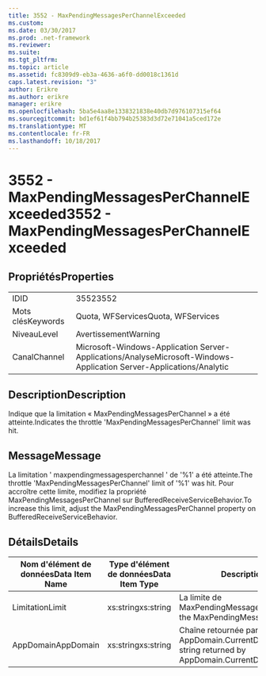 ```yaml
---
title: 3552 - MaxPendingMessagesPerChannelExceeded
ms.custom: 
ms.date: 03/30/2017
ms.prod: .net-framework
ms.reviewer: 
ms.suite: 
ms.tgt_pltfrm: 
ms.topic: article
ms.assetid: fc8309d9-eb3a-4636-a6f0-dd0018c1361d
caps.latest.revision: "3"
author: Erikre
ms.author: erikre
manager: erikre
ms.openlocfilehash: 5ba5e4aa8e1338321838e40db7d976107315ef64
ms.sourcegitcommit: bd1ef61f4bb794b25383d3d72e71041a5ced172e
ms.translationtype: MT
ms.contentlocale: fr-FR
ms.lasthandoff: 10/18/2017
---
```

# <a name="3552---maxpendingmessagesperchannelexceeded"></a><span data-ttu-id="2242d-102">3552 - MaxPendingMessagesPerChannelExceeded</span><span class="sxs-lookup"><span data-stu-id="2242d-102">3552 - MaxPendingMessagesPerChannelExceeded</span></span>
## <a name="properties"></a><span data-ttu-id="2242d-103">Propriétés</span><span class="sxs-lookup"><span data-stu-id="2242d-103">Properties</span></span>  
  
|||  
|-|-|  
|<span data-ttu-id="2242d-104">ID</span><span class="sxs-lookup"><span data-stu-id="2242d-104">ID</span></span>|<span data-ttu-id="2242d-105">3552</span><span class="sxs-lookup"><span data-stu-id="2242d-105">3552</span></span>|  
|<span data-ttu-id="2242d-106">Mots clés</span><span class="sxs-lookup"><span data-stu-id="2242d-106">Keywords</span></span>|<span data-ttu-id="2242d-107">Quota, WFServices</span><span class="sxs-lookup"><span data-stu-id="2242d-107">Quota, WFServices</span></span>|  
|<span data-ttu-id="2242d-108">Niveau</span><span class="sxs-lookup"><span data-stu-id="2242d-108">Level</span></span>|<span data-ttu-id="2242d-109">Avertissement</span><span class="sxs-lookup"><span data-stu-id="2242d-109">Warning</span></span>|  
|<span data-ttu-id="2242d-110">Canal</span><span class="sxs-lookup"><span data-stu-id="2242d-110">Channel</span></span>|<span data-ttu-id="2242d-111">Microsoft-Windows-Application Server-Applications/Analyse</span><span class="sxs-lookup"><span data-stu-id="2242d-111">Microsoft-Windows-Application Server-Applications/Analytic</span></span>|  
  
## <a name="description"></a><span data-ttu-id="2242d-112">Description</span><span class="sxs-lookup"><span data-stu-id="2242d-112">Description</span></span>  
 <span data-ttu-id="2242d-113">Indique que la limitation « MaxPendingMessagesPerChannel » a été atteinte.</span><span class="sxs-lookup"><span data-stu-id="2242d-113">Indicates the throttle 'MaxPendingMessagesPerChannel' limit was hit.</span></span>  
  
## <a name="message"></a><span data-ttu-id="2242d-114">Message</span><span class="sxs-lookup"><span data-stu-id="2242d-114">Message</span></span>  
 <span data-ttu-id="2242d-115">La limitation ' maxpendingmessagesperchannel ' de '%1' a été atteinte.</span><span class="sxs-lookup"><span data-stu-id="2242d-115">The throttle 'MaxPendingMessagesPerChannel' limit of  '%1' was hit.</span></span> <span data-ttu-id="2242d-116">Pour accroître cette limite, modifiez la propriété MaxPendingMessagesPerChannel sur BufferedReceiveServiceBehavior.</span><span class="sxs-lookup"><span data-stu-id="2242d-116">To increase this limit, adjust the MaxPendingMessagesPerChannel property on BufferedReceiveServiceBehavior.</span></span>  
  
## <a name="details"></a><span data-ttu-id="2242d-117">Détails</span><span class="sxs-lookup"><span data-stu-id="2242d-117">Details</span></span>  
  
|<span data-ttu-id="2242d-118">Nom d'élément de données</span><span class="sxs-lookup"><span data-stu-id="2242d-118">Data Item Name</span></span>|<span data-ttu-id="2242d-119">Type d'élément de données</span><span class="sxs-lookup"><span data-stu-id="2242d-119">Data Item Type</span></span>|<span data-ttu-id="2242d-120">Description</span><span class="sxs-lookup"><span data-stu-id="2242d-120">Description</span></span>|  
|--------------------|--------------------|-----------------|  
|<span data-ttu-id="2242d-121">Limitation</span><span class="sxs-lookup"><span data-stu-id="2242d-121">Limit</span></span>|<span data-ttu-id="2242d-122">xs:string</span><span class="sxs-lookup"><span data-stu-id="2242d-122">xs:string</span></span>|<span data-ttu-id="2242d-123">La limite de MaxPendingMessagesPerChannel.</span><span class="sxs-lookup"><span data-stu-id="2242d-123">The limit of the MaxPendingMessagesPerChannel throttle.</span></span>|  
|<span data-ttu-id="2242d-124">AppDomain</span><span class="sxs-lookup"><span data-stu-id="2242d-124">AppDomain</span></span>|<span data-ttu-id="2242d-125">xs:string</span><span class="sxs-lookup"><span data-stu-id="2242d-125">xs:string</span></span>|<span data-ttu-id="2242d-126">Chaîne retournée par AppDomain.CurrentDomain.FriendlyName.</span><span class="sxs-lookup"><span data-stu-id="2242d-126">The string returned by AppDomain.CurrentDomain.FriendlyName.</span></span>|

